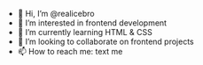 - 👋 Hi, I’m @realicebro
- 👀 I’m interested in frontend development
- 🌱 I’m currently learning HTML & CSS
- 💞️ I’m looking to collaborate on frontend projects
- 📫 How to reach me: text me
